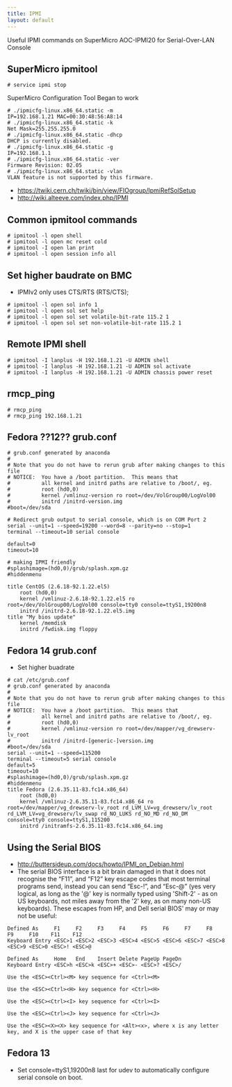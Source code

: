 ```yaml
---
title: IPMI
layout: default
---
```


Useful IPMI commands on SuperMicro AOC-IPMI20 for Serial-Over-LAN
Console

SuperMicro ipmitool
-------------------

    # service ipmi stop

SuperMicro Configuration Tool Began to work

    # ./ipmicfg-linux.x86_64.static -m
    IP=192.168.1.21 MAC=00:30:48:56:A8:14
    # ./ipmicfg-linux.x86_64.static -k
    Net Mask=255.255.255.0
    # ./ipmicfg-linux.x86_64.static -dhcp
    DHCP is currently disabled.
    # ./ipmicfg-linux.x86_64.static -g
    IP=192.168.1.1
    # ./ipmicfg-linux.x86_64.static -ver
    Firmware Revision: 02.05
    # ./ipmicfg-linux.x86_64.static -vlan
    VLAN feature is not supported by this firmware.

-   <https://twiki.cern.ch/twiki/bin/view/FIOgroup/IpmiRefSolSetup>
-   <http://wiki.alteeve.com/index.php/IPMI>

Common ipmitool commands
------------------------

    # ipmitool -l open shell
    # ipmitool -l open mc reset cold
    # ipmitool -I open lan print
    # ipmitool -l open session info all

Set higher baudrate on BMC
--------------------------

-   IPMIv2 only uses CTS/RTS (RTS/CTS);

<!-- -->

    # ipmitool -l open sol info 1
    # ipmitool -l open sol set help
    # ipmitool -l open sol set volatile-bit-rate 115.2 1
    # ipmitool -l open sol set non-volatile-bit-rate 115.2 1

Remote IPMI shell
-----------------

    # ipmitool -I lanplus -H 192.168.1.21 -U ADMIN shell
    # ipmitool -I lanplus -H 192.168.1.21 -U ADMIN sol activate
    # ipmitool -I lanplus -H 192.168.1.21 -U ADMIN chassis power reset

rmcp\_ping
----------

    # rmcp_ping
    # rmcp_ping 192.168.1.21

Fedora ??12?? grub.conf
-----------------------

    # grub.conf generated by anaconda
    #
    # Note that you do not have to rerun grub after making changes to this file
    # NOTICE:  You have a /boot partition.  This means that
    #          all kernel and initrd paths are relative to /boot/, eg.
    #          root (hd0,0)
    #          kernel /vmlinuz-version ro root=/dev/VolGroup00/LogVol00
    #          initrd /initrd-version.img
    #boot=/dev/sda

    # Redirect grub output to serial console, which is on COM Port 2
    serial --unit=1 --speed=19200 --word=8 --parity=no --stop=1   
    terminal --timeout=10 serial console

    default=0
    timeout=10

    # making IPMI friendly
    #splashimage=(hd0,0)/grub/splash.xpm.gz
    #hiddenmenu

    title CentOS (2.6.18-92.1.22.el5)
        root (hd0,0)
        kernel /vmlinuz-2.6.18-92.1.22.el5 ro root=/dev/VolGroup00/LogVol00 console=tty0 console=ttyS1,19200n8
        initrd /initrd-2.6.18-92.1.22.el5.img
    title "My bios update"
        kernel /memdisk
        initrd /fwdisk.img floppy

Fedora 14 grub.conf
-------------------

-   Set higher buadrate

<!-- -->

    # cat /etc/grub.conf 
    # grub.conf generated by anaconda
    #
    # Note that you do not have to rerun grub after making changes to this file
    # NOTICE:  You have a /boot partition.  This means that
    #          all kernel and initrd paths are relative to /boot/, eg.
    #          root (hd0,0)
    #          kernel /vmlinuz-version ro root=/dev/mapper/vg_drewserv-lv_root
    #          initrd /initrd-[generic-]version.img
    #boot=/dev/sda
    serial --unit=1 --speed=115200
    terminal --timeout=5 serial console
    default=5
    timeout=10
    #splashimage=(hd0,0)/grub/splash.xpm.gz
    #hiddenmenu
    title Fedora (2.6.35.11-83.fc14.x86_64)
        root (hd0,0)
        kernel /vmlinuz-2.6.35.11-83.fc14.x86_64 ro root=/dev/mapper/vg_drewserv-lv_root rd_LVM_LV=vg_drewserv/lv_root rd_LVM_LV=vg_drewserv/lv_swap rd_NO_LUKS rd_NO_MD rd_NO_DM console=tty0 console=ttyS1,115200
        initrd /initramfs-2.6.35.11-83.fc14.x86_64.img

Using the Serial BIOS
---------------------

-   <http://buttersideup.com/docs/howto/IPMI_on_Debian.html>
-   The serial BIOS interface is a bit brain damaged in that it does not
    recognise the “F11”, and “F12” key escape codes that most terminal
    programs send, instead you can send “Esc-!”, and “Esc-@” (yes very
    logical, as long as the '@' key is normally typed using 'Shift-2' -
    as on US keyboards, not miles away from the '2' key, as on many
    non-US keyboards). These escapes from HP, and Dell serial BIOS' may
    or may not be useful:

<!-- -->

    Defined As     F1     F2     F3     F4     F5     F6     F7     F8     F9     F10    F11    F12
    Keyboard Entry <ESC>1 <ESC>2 <ESC>3 <ESC>4 <ESC>5 <ESC>6 <ESC>7 <ESC>8 <ESC>9 <ESC>0 <ESC>! <ESC>@

    Defined As     Home   End    Insert Delete PageUp PageDn
    Keyboard Entry <ESC>h <ESC>k <ESC>+ <ESC>- <ESC>? <ESC>/

    Use the <ESC><Ctrl><M> key sequence for <Ctrl><M>

    Use the <ESC><Ctrl><H> key sequence for <Ctrl><H>

    Use the <ESC><Ctrl><I> key sequence for <Ctrl><I>

    Use the <ESC><Ctrl><J> key sequence for <Ctrl><J>

    Use the <ESC><X><X> key sequence for <Alt><x>, where x is any letter key, and X is the upper case of that key

Fedora 13
---------

-   Set console=ttyS1,19200n8 last for udev to automatically configure
    serial console on boot.

